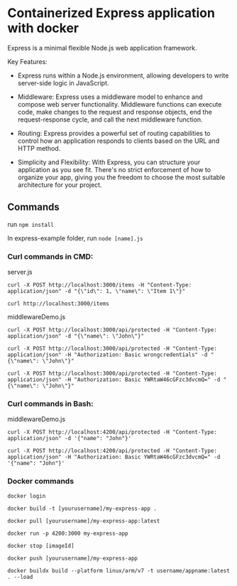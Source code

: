 
# Containerized Express application with docker


Express is a minimal flexible Node.js web application framework.

Key Features:

- Express runs within a Node.js environment, allowing developers to write server-side logic in JavaScript.

- Middleware: Express uses a middleware model to enhance and compose web server functionality. Middleware functions can execute code, make changes to the request and response objects, end the request-response cycle, and call the next middleware function.

- Routing: Express provides a powerful set of routing capabilities to control how an application responds to clients based on the URL and HTTP method.

- Simplicity and Flexibility: With Express, you can structure your application as you see fit. There's no strict enforcement of how to organize your app, giving you the freedom to choose the most suitable architecture for your project.
## 
## Commands 
run `npm install`

In express-example folder, run `node [name].js` 

### Curl commands in CMD:

server.js 

```
curl -X POST http://localhost:3000/items -H "Content-Type: application/json" -d "{\"id\": 1, \"name\": \"Item 1\"}"
```
```
curl http://localhost:3000/items
```

middlewareDemo.js 

```
curl -X POST http://localhost:3000/api/protected -H "Content-Type: application/json" -d "{\"name\": \"John\"}"
```
```
curl -X POST http://localhost:3000/api/protected -H "Content-Type: application/json" -H "Authorization: Basic wrongcredentials" -d "{\"name\": \"John\"}"
```
```
curl -X POST http://localhost:3000/api/protected -H "Content-Type: application/json" -H "Authorization: Basic YWRtaW46cGFzc3dvcmQ=" -d "{\"name\": \"John\"}"
```
### Curl commands in Bash: 

middlewareDemo.js 
```
curl -X POST http://localhost:4200/api/protected -H "Content-Type: application/json" -d '{"name": "John"}'
```
```
curl -X POST http://localhost:4200/api/protected -H "Content-Type: application/json" -H "Authorization: Basic YWRtaW46cGFzc3dvcmQ=" -d '{"name": "John"}'
```
### Docker commands
```
docker login 
```
```
docker build -t [yourusername]/my-express-app .
```
```
docker pull [yourusername]/my-express-app:latest
```
```
docker run -p 4200:3000 my-express-app
```
```
docker stop [imageId] 
```
```
docker push [yourusername]/my-express-app 
```
```
docker buildx build --platform linux/arm/v7 -t username/appname:latest . --load
```

